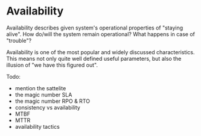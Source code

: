 # Availability

Availability describes given system's operational properties of "staying alive".
How do/will the system remain operational? What happens in case of "trouble"?

Availability is one of the most popular and widely discussed characteristics. 
This means not only quite well defined useful parameters, but also the illusion of "we have this figured out".

Todo:
- mention the sattelite
- the magic number SLA
- the magic number RPO & RTO
- consistency vs availability
- MTBF
- MTTR
- availability tactics